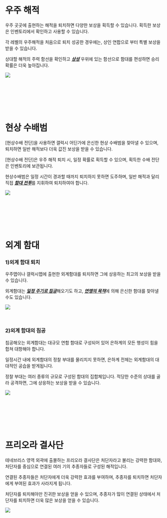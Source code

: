 # 우주 해적

 우주 곳곳에 출현하는 해적을 퇴치하면 다양한 보상을 획득할 수 있습니다. 획득한 보상은 인벤토리에서 확인하고 사용할 수 있습니다.

각 레벨의 우주해적을 처음으로 퇴치 성공한 경우에는, 상인 연합으로 부터 특별 보상을 받을 수 있습니다.

상대할 해적의 주력 함선을 확인하고 [***<u>상성</u>***](kor/201normalship#함선-상성-관계) 우위에 있는 함선으로 함대를 편성하면 승리 확률은 더욱 높아집니다.

![](http://astrokings.s3.amazonaws.com/html/img/help/502_001pirate.jpg)

<br>

<br>

<br>

<br>

<br>

# 현상 수배범

 [현상수배 전단]을 사용하면 갤럭시 어딘가에 은신한 현상 수배범을 찾아낼 수 있으며, 퇴치하면 일반 해적보다 더욱 값진 보상을 받을 수 있습니다.

[현상수배 전단]은 우주 해적 퇴치 시, 일정 확률로 획득할 수 있으며, 획득한 수배 전단은 인벤토리에 보관됩니다.

현상수배범은 일정 시간이 경과할 때까지 퇴치하지 못하면 도주하며, 일반 해적과 달리 직접 [***<u>함대 전투</u>***](kor/503fleetbattle#함대전)를 지휘하여 퇴치하여야 합니다.

![](http://astrokings.s3.amazonaws.com/html/img/help/502_002bounty.jpg)

<br>

<br>

<br>

<br>

<br>

# 외계 함대

### 1)외계 함대 퇴치

 우주맵이나 갤럭시맵에 출현한 외계함대를 퇴치하면 그에 상응하는 최고의 보상을 받을 수 있습니다.

외계함대는 [***<u>일정 주기로 침공</u>***](kor/701regularevent#외계-함대-침공-이벤트)해오기도 하고, [***<u>연맹의 목적</u>***](kor/604fedastronest#외계-함대-스캔)에 의해 은신한 함대를 찾아낼 수도 있습니다.

![](http://astrokings.s3.amazonaws.com/html/img/help/502_003alien.jpg)

<br>

### 2)외계 함대의 침공

 침공해오는 외계함대는 대규모 연합 함대로 구성되어 있어 은하계의 모든 행성이 힘을 합쳐 대항해야 합니다.

일정시간 내에 외계함대의 정찰 부대를 물리치지 못하면, 은하계 전체는 외계함대의 대대적인 공습을 받게됩니다.

정찰 부대는 여러 종류의 규모로 구성된 함대의 집합체입니다. 적당한 수준의 상대를 골라 공격하면, 그에 상응하는 보상을 받을 수 있습니다.

![](http://astrokings.s3.amazonaws.com/html/img/help/502_004alienmain.jpg)

<br>

<br>

<br>

<br>

<br>

# 프리오라 결사단

테네브리스 영역 외곽에 출몰하는 프리오라 결사단은 처단자라고 불리는 강력한 함대와, 처단자를 중심으로 연결된 여러 기의 추종자들로 구성된 해적입니다.

연결된 추종자들은 처단자에게 더욱 강력한 효과를 부여하며, 추종자를 퇴치하면 처단자에게 부여된 효과가 사라지게 됩니다.

처단자를 퇴치해야만 진귀한 보상을 얻을 수 있으며, 추종자가 많이 연결된 상태에서 처단자를 퇴치하면 더욱 많은 보상을 얻을 수 있습니다.

![](https://astrokings.s3.ap-northeast-2.amazonaws.com/html/img/help/502_005.jpg)


